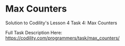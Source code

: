 # Max Counters
Solution to Codility's Lesson 4 Task 4: Max Counters

Full Task Description Here: https://codility.com/programmers/task/max_counters/
